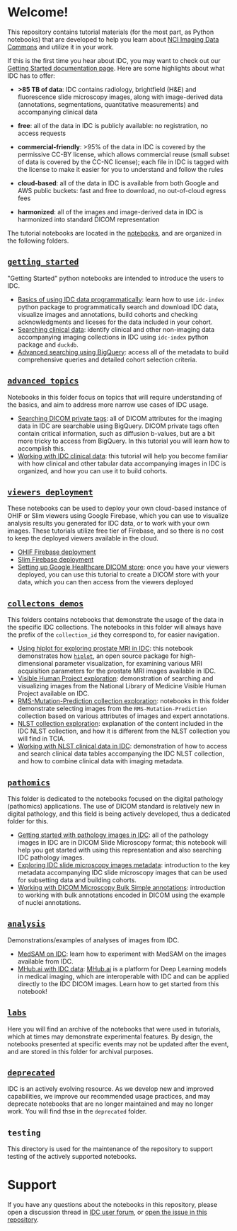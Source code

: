 # Welcome!

This repository contains tutorial materials (for the most part, as Python notebooks) that are developed to help you learn about [NCI Imaging Data Commons](https://imaging.datacommons.cancer.gov) and utilize it in your work.

If this is the first time you hear about IDC, you may want to check out our [Getting Started documentation page](https://learn.canceridc.dev/getting-started-with-idc). Here are some highlights about what IDC has to offer:

* **>85 TB of data**: IDC contains radiology, brightfield (H&E) and fluorescence slide microscopy images, along with image-derived data (annotations, segmentations, quantitative measurements) and accompanying clinical data

* **free**: all of the data in IDC is publicly available: no registration, no access requests

* **commercial-friendly**: >95% of the data in IDC is covered by the permissive CC-BY license, which allows commercial reuse (small subset of data is covered by the CC-NC license); each file in IDC is tagged with the license to make it easier for you to understand and follow the rules

* **cloud-based**: all of the data in IDC is available from both Google and AWS public buckets: fast and free to download, no out-of-cloud egress fees

* **harmonized**: all of the images and image-derived data in IDC is harmonized into standard DICOM representation

The tutorial notebooks are located in the [notebooks](https://github.com/ImagingDataCommons/IDC-Tutorials/tree/master/notebooks), and are organized in the following folders.

## [`getting_started`](https://github.com/ImagingDataCommons/IDC-Tutorials/tree/master/notebooks/getting_started)

"Getting Started" python notebooks are intended to introduce the users to IDC. 

* [Basics of using IDC data programmatically](https://github.com/ImagingDataCommons/IDC-Tutorials/blob/master/notebooks/getting_started/part2_searching_basics.ipynb): learn how to use `idc-index` python package to programmatically search and download IDC data, visualize images and annotations, build cohorts and checking acknowledgments and liceses for the data included in your cohort.
* [Searching clinical data](https://github.com/ImagingDataCommons/IDC-Tutorials/blob/master/notebooks/getting_started/exploring_clinical_data.ipynb): identify clinical and other non-imaging data accompanying imaging collections in IDC using `idc-index` python package and `duckdb`.
* [Advanced searching using BigQuery](https://github.com/ImagingDataCommons/IDC-Tutorials/blob/master/notebooks/getting_started/part3_exploring_cohorts.ipynb): access all of the metadata to build comprehensive queries and detailed cohort selection criteria.

## [`advanced_topics`](https://github.com/ImagingDataCommons/IDC-Tutorials/tree/master/notebooks/advanced_topics)

Notebooks in this folder focus on topics that will require understanding of the basics, and aim to address more narrow use cases of IDC usage. 

* [Searching DICOM private tags](https://github.com/ImagingDataCommons/IDC-Tutorials/blob/master/notebooks/advanced_topics/dicom_private_tags_intro.ipynb): all of DICOM attributes for the imaging data in IDC are searchable using BigQuery. DICOM private tags often contain critical information, such as diffusion b-values, but are a bit more tricky to access from BigQuery. In this tutorial you will learn how to accomplish this.
* [Working with IDC clinical data](https://github.com/ImagingDataCommons/IDC-Tutorials/blob/master/notebooks/advanced_topics/clinical_data_intro.ipynb): this tutorial will help you become familiar with how clinical and other tabular data accompanying images in IDC is organized, and how you can use it to build cohorts.

## [`viewers_deployment`](https://github.com/ImagingDataCommons/IDC-Tutorials/tree/master/notebooks/viewers_deployment)

These notebooks can be used to deploy your own cloud-based instance of OHIF or Slim viewers using Google Firebase, which you can use to visualize analysis results you generated for IDC data, or to work with your own images. These tutorials utilize free tier of Firebase, and so there is no cost to keep the deployed viewers available in the cloud.

* [OHIF Firebase deployment](https://github.com/ImagingDataCommons/IDC-Tutorials/blob/master/notebooks/viewers_deployment/OHIF_FireBase_deployment.ipynb)
* [Slim Firebase deployment](https://github.com/ImagingDataCommons/IDC-Tutorials/blob/master/notebooks/viewers_deployment/slim_Firebase_deployment.ipynb)
* [Setting up Google Healthcare DICOM store](https://github.com/ImagingDataCommons/IDC-Tutorials/blob/master/notebooks/viewers_deployment/Creating_Google_Healthcare_DICOM_store.ipynb): once you have your viewers deployed, you can use this tutorial to create a DICOM store with your data, which you can then access from the viewers deployed

## [`collectons_demos`](https://github.com/ImagingDataCommons/IDC-Tutorials/tree/master/notebooks/collections_demos)

This folders contains notebooks that demonstrate the usage of the data in the specific IDC collections. The notebooks in this folder will always have the prefix of the `collection_id` they correspond to, for easier navigation.

* [Using hiplot for exploring prostate MRI in IDC](https://github.com/ImagingDataCommons/IDC-Tutorials/blob/master/notebooks/collections_demos/prostate-MRI_hiplot_experiments.ipynb): this notebook demonstrates how [`hiplot`](https://facebookresearch.github.io/hiplot/), an open source package for high-dimensional parameter visualization, for examining various MRI acquisition parameters for the prostate MRI images available in IDC.
* [Visible Human Project exploration](https://github.com/ImagingDataCommons/IDC-Tutorials/blob/master/notebooks/collections_demos/nlm_visible_human_project.ipynb): demonstration of searching and visualizing images from the National Library of Medicine Visible Human Project available on IDC.
* [RMS-Mutation-Prediction collection exploration](https://github.com/ImagingDataCommons/IDC-Tutorials/tree/master/notebooks/collections_demos/rms_mutation_prediction): notebooks in this folder demonstrate selecting images from the `RMS-Mutation-Prediction` collection based on various attributes of images and expert annotations.
* [NLST collection exploration](https://github.com/ImagingDataCommons/IDC-Tutorials/blob/master/notebooks/collections_demos/nlst_exploration.ipynb): explanation of the content included in the IDC NLST collection, and how it is different from the NLST collection you will find in TCIA.
* [Working with NLST clinical data in IDC](https://github.com/ImagingDataCommons/IDC-Tutorials/blob/master/notebooks/collections_demos/nlst_clinical_data.ipynb): demonstration of how to access and search clinical data tables accompanying the IDC NLST collection, and how to combine clinical data with imaging metadata.

## [`pathomics`](https://github.com/ImagingDataCommons/IDC-Tutorials/tree/master/notebooks/pathomics)

This folder is dedicated to the notebooks focused on the digital pathology (pathomics) applications. The use of DICOM standard is relatively new in digital pathology, and this field is being actively developed, thus a dedicated folder for this.
* [Getting started with pathology images in IDC](https://github.com/ImagingDataCommons/IDC-Tutorials/blob/master/notebooks/pathomics/getting_started_with_digital_pathology.ipynb): all of the pathology images in IDC are in DICOM Slide Microscopy format; this notebook will help you get started with using this representation and also searching IDC pathology images.
* [Exploring IDC slide microscopy images metadata](https://github.com/ImagingDataCommons/IDC-Tutorials/blob/master/notebooks/pathomics/slide_microscopy_metadata_search.ipynb): introduction to the key metadata accompanying IDC slide microscopy images that can be used for subsetting data and building cohorts.
* [Working with DICOM Microscopy Bulk Simple annotations](https://github.com/ImagingDataCommons/IDC-Tutorials/blob/master/notebooks/pathomics/Tutorial_MicroscopyBulkSimpleAnnotations.ipynb): introduction to working with bulk annotations encoded in DICOM using the example of nuclei annotations. 

## [`analysis`](https://github.com/ImagingDataCommons/IDC-Tutorials/tree/master/notebooks/analysis)

Demonstrations/examples of analyses of images from IDC.
* [MedSAM on IDC](https://github.com/ImagingDataCommons/IDC-Tutorials/blob/master/notebooks/analysis/MedSAM_with_IDC.ipynb): learn how to experiment with MedSAM on the images available from IDC.
* [MHub.ai with IDC data](https://github.com/ImagingDataCommons/IDC-Tutorials/blob/master/notebooks/analysis/mhubai_tutorial.ipynb): [MHub.ai](https://mhub.ai) is a platform for Deep Learning models in medical imaging, which are interoperable with IDC and can be applied directly to the IDC DICOM images. Learn how to get started from this notebook!

## [`labs`](https://github.com/ImagingDataCommons/IDC-Tutorials/tree/master/notebooks/labs)

Here you will find an archive of the notebooks that were used in tutorials, which at times may demonstrate experimental features. By design, the notebooks presented at specific events may not be updated after the event, and are stored in this folder for archival purposes.

## [`deprecated`](https://github.com/ImagingDataCommons/IDC-Tutorials/tree/master/notebooks/deprecated)

IDC is an actively evolving resource. As we develop new and improved capabilities, we improve our recommended usage practices, and may deprecate notebooks that are no longer maintained and may no longer work. You will find thse in the `deprecated` folder.

## `testing`

This directory is used for the maintenance of the repository to support testing of the actively supported notebooks. 

# Support

If you have any questions about the notebooks in this repository, please open a discussion thread in [IDC user forum](https://discourse.canceridc.dev), or [open the issue in this repository](https://github.com/ImagingDataCommons/IDC-Tutorials/issues/new).
